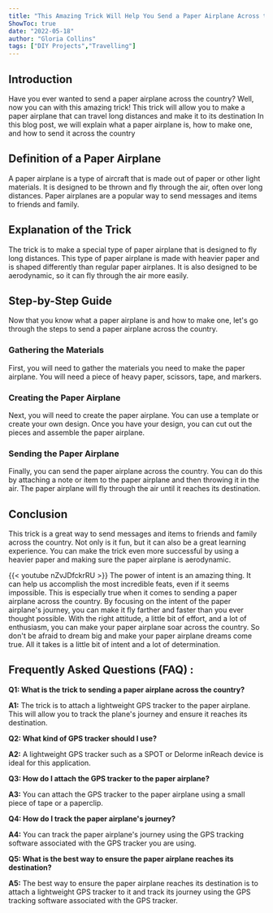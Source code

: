 ```yaml
---
title: "This Amazing Trick Will Help You Send a Paper Airplane Across the Country!"
ShowToc: true 
date: "2022-05-18"
author: "Gloria Collins" 
tags: ["DIY Projects","Travelling"]
---
```

## Introduction

Have you ever wanted to send a paper airplane across the country? Well, now you can with this amazing trick! This trick will allow you to make a paper airplane that can travel long distances and make it to its destination In this blog post, we will explain what a paper airplane is, how to make one, and how to send it across the country

## Definition of a Paper Airplane

A paper airplane is a type of aircraft that is made out of paper or other light materials. It is designed to be thrown and fly through the air, often over long distances. Paper airplanes are a popular way to send messages and items to friends and family.

## Explanation of the Trick

The trick is to make a special type of paper airplane that is designed to fly long distances. This type of paper airplane is made with heavier paper and is shaped differently than regular paper airplanes. It is also designed to be aerodynamic, so it can fly through the air more easily.

## Step-by-Step Guide

Now that you know what a paper airplane is and how to make one, let's go through the steps to send a paper airplane across the country. 

### Gathering the Materials

First, you will need to gather the materials you need to make the paper airplane. You will need a piece of heavy paper, scissors, tape, and markers. 

### Creating the Paper Airplane

Next, you will need to create the paper airplane. You can use a template or create your own design. Once you have your design, you can cut out the pieces and assemble the paper airplane. 

### Sending the Paper Airplane

Finally, you can send the paper airplane across the country. You can do this by attaching a note or item to the paper airplane and then throwing it in the air. The paper airplane will fly through the air until it reaches its destination.

## Conclusion

This trick is a great way to send messages and items to friends and family across the country. Not only is it fun, but it can also be a great learning experience. You can make the trick even more successful by using a heavier paper and making sure the paper airplane is aerodynamic.

{{< youtube nZvJDfckrRU >}} 
The power of intent is an amazing thing. It can help us accomplish the most incredible feats, even if it seems impossible. This is especially true when it comes to sending a paper airplane across the country. By focusing on the intent of the paper airplane's journey, you can make it fly farther and faster than you ever thought possible. With the right attitude, a little bit of effort, and a lot of enthusiasm, you can make your paper airplane soar across the country. So don't be afraid to dream big and make your paper airplane dreams come true. All it takes is a little bit of intent and a lot of determination.

## Frequently Asked Questions (FAQ) :
**Q1: What is the trick to sending a paper airplane across the country?**

**A1:** The trick is to attach a lightweight GPS tracker to the paper airplane. This will allow you to track the plane's journey and ensure it reaches its destination.

**Q2: What kind of GPS tracker should I use?**

**A2:** A lightweight GPS tracker such as a SPOT or Delorme inReach device is ideal for this application.

**Q3: How do I attach the GPS tracker to the paper airplane?**

**A3:** You can attach the GPS tracker to the paper airplane using a small piece of tape or a paperclip.

**Q4: How do I track the paper airplane's journey?**

**A4:** You can track the paper airplane's journey using the GPS tracking software associated with the GPS tracker you are using.

**Q5: What is the best way to ensure the paper airplane reaches its destination?**

**A5:** The best way to ensure the paper airplane reaches its destination is to attach a lightweight GPS tracker to it and track its journey using the GPS tracking software associated with the GPS tracker.



